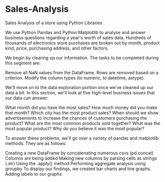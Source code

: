 # Sales-Analysis
Sales Analysis of a store using Python Libraries 

We use Python Pandas and Python Matplotlib to analyse and answer business questions regarding a year's worth of sales data. Hundreds of thousands of electronics store purchases are broken out by month, product kind, price, purchasing address, and other factors.

We begin by clearing up our information. The tasks to be completed during this segment are:

Remove all NaN values from the DataFrame.
Rows are removed based on a criterion.
Modify the column types (to numeric, to datetime, astype).

We'll move on to the data exploration portion once we've cleaned up our data a bit. In this section, we'll look at five high-level business issues that our data can answer:

What month did you have the most sales? How much money did you make that month?
Which city has the most product sales?
When should we show advertisements to increase the chances of customers purchasing the product?
What are the most common products sold together?
What was the most popular product? Why do you believe it was the most popular?

To answer these problems, we'll go over a variety of pandas and matplotlib methods. They are as follows:

Creating a new DataFrame by concatenating numerous csvs (pd.concat)
Columns are being added
Making new columns by parsing cells as strings (.str)
Using the .apply() method
Performing aggregate analysis using groupby
To display our findings, we created bar charts and line graphs.
Adding labels to our graphs
